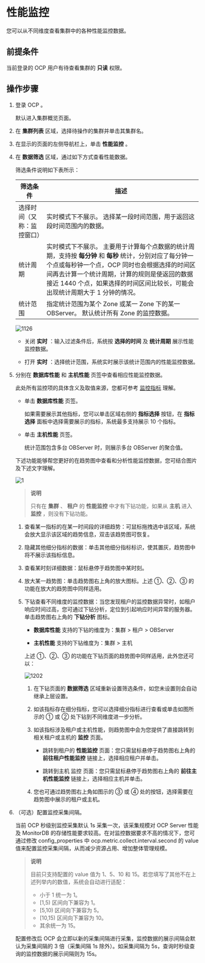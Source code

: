 性能监控
=========================

您可以从不同维度查看集群中的各种性能监控数据。

前提条件
-------------------------

当前登录的 OCP 用户有待查看集群的 **只读** 权限。

操作步骤
-------------------------

1. 登录 OCP 。

   默认进入集群概览页面。

2. 在 **集群列表** 区域，选择待操作的集群并单击其集群名。

3. 在显示的页面的左侧导航栏上，单击 **性能监控** 。

4. 在 **数据筛选** 区域，通过如下方式查看性能数据。

   筛选条件说明如下表所示：

   |     筛选条件      |  **描述**  |
   |---------------|---------|
   | 选择时间（又称：监控窗口） | 实时模式下不展示。 选择某一段时间范围，用于返回这段时间范围内的数据。   |
   | 统计周期          | 实时模式下不展示。 主要用于计算每个点数据的统计周期，支持按 **每分钟** 和 **每秒** 统计，分别对应了每分钟一个点或每秒钟一个点，OCP 同时也会根据选择的时间区间再去计算一个统计周期，计算的规则是使返回的数据接近 1440 个点，如果选择的时间区间比较长，可能会出现统计周期大于 1 分钟的情况。 |
   | 统计范围          | 指定统计范围为某个 Zone 或某一 Zone 下的某一 OBServer。 默认统计所有 Zone 的监控数据。   |

   ![1126](https://help-static-aliyun-doc.aliyuncs.com/assets/img/zh-CN/3717130461/p360064.png)

   * 关闭 **实时** ：输入过滤条件后，系统按 **选择的时间** 及 **统计周期** 展示性能监控数据。

   * 打开 **实时** ：选择统计范围，系统实时展示该统计范围内的性能监控数据。

5. 分别在 **数据库性能** 和 **主机性能** 页签中查看相应性能监控数据。

   此处所有监控项的具体含义及取值来源，您都可参考 [监控指标](../13.appendix-2/8.monitoring-metrics.md) 理解。

   * 单击 **数据库性能** 页签。

     如果需要展示其他指标，您可以单击区域右侧的 **指标选择** 按钮，在 **指标选择** 面板中选择需要展示的指标，系统最多支持展示 10 个指标。

   * 单击 **主机性能** 页签。

     统计范围包含多台 OBServer 时，则展示多台 OBServer 的聚合值。

   下述功能能够帮您更好的在趋势图中查看和分析性能监控数据，您可结合图片及下述文字理解。

   ![1](https://help-static-aliyun-doc.aliyuncs.com/assets/img/zh-CN/8507124461/p397839.png)

   > **说明**
   >
   > 只有在 **集群** 、 **租户** 的 **性能监控** 中才有下钻功能，如果从 **主机** 进入 **监控** ，则没有下钻功能。

   1. 查看某一指标的在某一时间段的详细趋势：可鼠标拖拽选中该区域，系统会放大显示该区域的趋势信息，双击该趋势图可恢复。

   2. 隐藏其他细分指标的数据：单击其他细分指标标识，使其置灰，趋势图中将不展示该指标信息。

   3. 查看某时刻详细数据：鼠标悬停于趋势图中某时刻。

   4. 放大某一趋势图：单击趋势图右上角的放大图标。上述 ①、②、③ 的功能在放大的趋势图中同样适用。

   5. 下钻查看不同维度的监控数据：当您发现租户的监控数据异常时，如租户响应时间过高，您可通过下钻分析，定位到引起响应时间异常的服务器。单击趋势图右上角的 **下钻分析** 图标。

      * **数据库性能** 支持的下钻的维度为：集群 \> 租户 \> OBServer

      * **主机性能** 支持的下钻维度为：集群 \> 主机

      上述 ①、②、③ 的功能在下钻页面的趋势图中同样适用，此外您还可以：

      ![1202](https://obbusiness-private.oss-cn-shanghai.aliyuncs.com/doc/img/ocp/%E6%80%A7%E8%83%BD%E7%9B%91%E6%8E%A71.png)

      1. 在下钻页面的 **数据筛选** 区域重新设置筛选条件，如您未设置则会自动继承上层设置。

      2. 如该指标存在细分指标，您可以选择细分指标进行查看或单击如图所示的 ① 或 ② 处下钻到不同维度进一步分析。

      3. 如该指标涉及租户或主机性能，则趋势图中会为您提供了直接跳转到相关租户或主机的 **监控** 页面。

         * 跳转到租户的 **性能监控** 页面：您只需鼠标悬停于趋势图右上角的 **前往租户性能监控** 链接上，选择相应租户并单击。

         * 跳转到主机 监控 页面：您只需鼠标悬停于趋势图右上角的 **前往主机性能监控** 链接上，选择相应主机并单击。

      4. 您也可通过趋势图右上角如图示的 ③ 或 ④ 处的按钮，选择需要在趋势图中展示的租户或主机。

6. （可选）配置监控采集间隔。

   当前 OCP 秒级别监控采集默认 1s 采集一次，该采集规模对 OCP Server 性能及 MonitorDB 的存储性能要求较高。在对监控数据要求不高的情况下，您可通过修改 config_properties 中 ocp.metric.collect.interval.second 的 value 值来配置监控采集间隔，从而减少资源占用、增加整体管理规模。

   > **说明**
   >
   > 目前只支持配置的 value 值为 1、5、10 和 15。若您填写了其他不在上述列举内的数值，系统会自动进行适配：
   >
   > * 小于 1 统一为 1。
   > * \[1,5) 区间向下兼容为 1。
   > * \[5,10) 区间向下兼容为 5。
   > * \[10,15) 区间向下兼容为 10。
   > * 其余统一为 15。

   配置修改后 OCP 会立即以新的采集间隔进行采集，监控数据的展示间隔会默认为采集间隔的 3 倍（采集间隔 1s 除外）。如采集间隔为 5s，查询时秒级查询的监控数据的展示间隔则为 15s。
